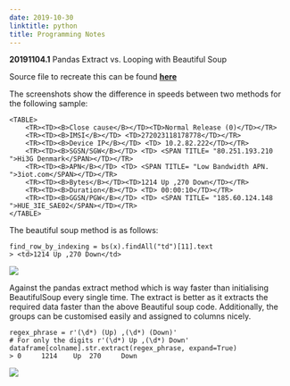 ```yaml
---
date: 2019-10-30
linktitle: python
title: Programming Notes
---
```


**20191104.1** Pandas Extract vs. Looping with Beautiful Soup

Source file to recreate this can be found [**here**](https://github.com/vignkri/Notebooks/blob/master/note-scripts/pandas-extract-vs-looping-bs4.py)

The screenshots show the difference in speeds between two methods for the following sample:

```{HTML}
<TABLE>
    <TR><TD><B>Close cause</B></TD><TD>Normal Release (0)</TD></TR>
    <TR><TD><B>IMSI</B></TD> <TD>272023118178778</TD></TR>
    <TR><TD><B>Device IP</B></TD> <TD> 10.2.82.222</TD></TR>
    <TR><TD><B>SGSN/SGW</B></TD> <TD> <SPAN TITLE= "80.251.193.210 ">Hi3G Denmark</SPAN></TD></TR>
    <TR><TD><B>APN</B></TD> <TD> <SPAN TITLE= "Low Bandwidth APN. ">3iot.com</SPAN></TD></TR>
    <TR><TD><B>Bytes</B></TD><TD>1214 Up ,270 Down</TD></TR>
    <TR><TD><B>Duration</B></TD> <TD> 00:00:10</TD></TR>
    <TR><TD><B>GGSN/PGW</B></TD> <TD> <SPAN TITLE= "185.60.124.148 ">HUE_3IE_SAE02</SPAN></TD></TR>
</TABLE>
```

The beautiful soup method is as follows:

```{Python}
find_row_by_indexing = bs(x).findAll("td")[11].text
> <td>1214 Up ,270 Down</td>
```

![](/images/notes/beautiful_soup_timeit_01.png)

Against the pandas extract method which is way faster than initialising BeautifulSoup every single time. The extract is better as it extracts the required data faster than the above Beautiful soup code. Additionally, the groups can be customised easily and assigned to columns nicely. 

```{Python}
regex_phrase = r'(\d*) (Up) ,(\d*) (Down)'
# For only the digits r'(\d*) Up ,(\d*) Down'
dataframe[colname].str.extract(regex_phrase, expand=True)
> 0 	1214 	Up 	270 	Down
```

![](/images/notes/pandas_regex_extract_timeit_01.png)
